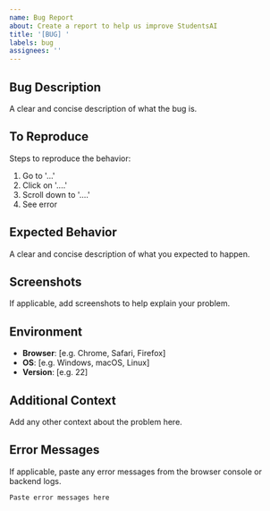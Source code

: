 ```yaml
---
name: Bug Report
about: Create a report to help us improve StudentsAI
title: '[BUG] '
labels: bug
assignees: ''
---
```


## Bug Description
A clear and concise description of what the bug is.

## To Reproduce
Steps to reproduce the behavior:
1. Go to '...'
2. Click on '....'
3. Scroll down to '....'
4. See error

## Expected Behavior
A clear and concise description of what you expected to happen.

## Screenshots
If applicable, add screenshots to help explain your problem.

## Environment
- **Browser**: [e.g. Chrome, Safari, Firefox]
- **OS**: [e.g. Windows, macOS, Linux]
- **Version**: [e.g. 22]

## Additional Context
Add any other context about the problem here.

## Error Messages
If applicable, paste any error messages from the browser console or backend logs.

```
Paste error messages here
```
